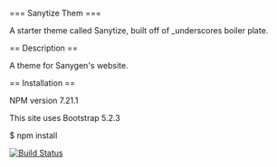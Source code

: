 === Sanytize Them ===

A starter theme called Sanytize, built off of _underscores boiler plate.

== Description ==

A theme for Sanygen's website.

== Installation ==

NPM version 7.21.1

This site uses Bootstrap 5.2.3


$ npm install




[![Build Status](https://travis-ci.org/Automattic/_s.svg?branch=master)](https://travis-ci.org/Automattic/_s)


